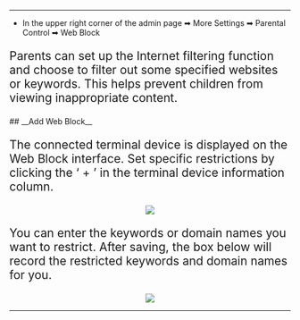 <style>
    .text {
        font-size: 21px; 
    }
</style>
---
- In the upper right corner of the admin page ➡ More Settings ➡ Parental Control ➡ Web Block

<p class="text">
Parents can set up the Internet filtering function and choose to filter out some specified websites or keywords. This helps prevent children from viewing inappropriate content.
</p>
## __Add Web Block__
<p class="text">
The connected terminal device is displayed on the Web Block interface. Set specific restrictions by clicking the ‘ + ’ in the terminal device information column.
</p>
<div style="text-align: center;">
    <img class="boxshadow" src="/images/parental03.png">
</div>
<p class="text">
You can enter the keywords or domain names you want to restrict. After saving, the box below will record the restricted keywords and domain names for you.
</p>

<div style="text-align: center;">
    <img class="boxshadow" src="/images/parental04.png">
</div>

---